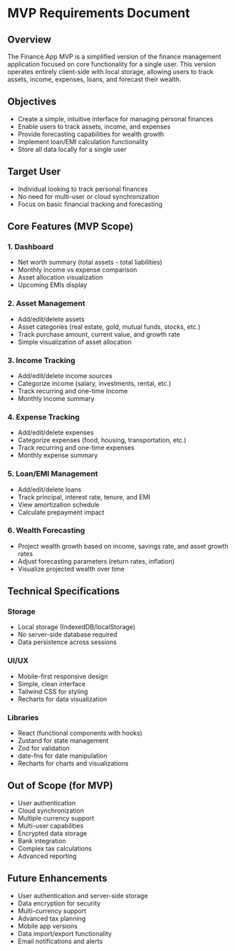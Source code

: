 # MVP Requirements Document

## Overview
The Finance App MVP is a simplified version of the finance management application focused on core functionality for a single user. This version operates entirely client-side with local storage, allowing users to track assets, income, expenses, loans, and forecast their wealth.

## Objectives
- Create a simple, intuitive interface for managing personal finances
- Enable users to track assets, income, and expenses
- Provide forecasting capabilities for wealth growth
- Implement loan/EMI calculation functionality
- Store all data locally for a single user

## Target User
- Individual looking to track personal finances
- No need for multi-user or cloud synchronization
- Focus on basic financial tracking and forecasting

## Core Features (MVP Scope)

### 1. Dashboard
- Net worth summary (total assets - total liabilities)
- Monthly income vs expense comparison
- Asset allocation visualization
- Upcoming EMIs display

### 2. Asset Management
- Add/edit/delete assets
- Asset categories (real estate, gold, mutual funds, stocks, etc.)
- Track purchase amount, current value, and growth rate
- Simple visualization of asset allocation

### 3. Income Tracking
- Add/edit/delete income sources
- Categorize income (salary, investments, rental, etc.)
- Track recurring and one-time income
- Monthly income summary

### 4. Expense Tracking
- Add/edit/delete expenses
- Categorize expenses (food, housing, transportation, etc.)
- Track recurring and one-time expenses
- Monthly expense summary

### 5. Loan/EMI Management
- Add/edit/delete loans
- Track principal, interest rate, tenure, and EMI
- View amortization schedule
- Calculate prepayment impact

### 6. Wealth Forecasting
- Project wealth growth based on income, savings rate, and asset growth rates
- Adjust forecasting parameters (return rates, inflation)
- Visualize projected wealth over time

## Technical Specifications

### Storage
- Local storage (IndexedDB/localStorage)
- No server-side database required
- Data persistence across sessions

### UI/UX
- Mobile-first responsive design
- Simple, clean interface
- Tailwind CSS for styling
- Recharts for data visualization

### Libraries
- React (functional components with hooks)
- Zustand for state management
- Zod for validation
- date-fns for date manipulation
- Recharts for charts and visualizations

## Out of Scope (for MVP)
- User authentication
- Cloud synchronization
- Multiple currency support
- Multi-user capabilities
- Encrypted data storage
- Bank integration
- Complex tax calculations
- Advanced reporting

## Future Enhancements
- User authentication and server-side storage
- Data encryption for security
- Multi-currency support
- Advanced tax planning
- Mobile app versions
- Data import/export functionality
- Email notifications and alerts
